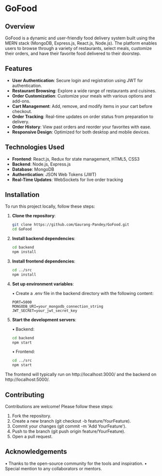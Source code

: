 # GoFood

## Overview

GoFood is a dynamic and user-friendly food delivery system built using the MERN stack (MongoDB, Express.js, React.js, Node.js). The platform enables users to browse through a variety of restaurants, select meals, customize their orders, and have their favorite food delivered to their doorstep.

## Features

- **User Authentication**: Secure login and registration using JWT for authentication.
- **Restaurant Browsing**: Explore a wide range of restaurants and cuisines.
- **Order Customization**: Customize your meals with various options and add-ons.
- **Cart Management**: Add, remove, and modify items in your cart before checkout.
- **Order Tracking**: Real-time updates on order status from preparation to delivery.
- **Order History**: View past orders and reorder your favorites with ease.
- **Responsive Design**: Optimized for both desktop and mobile devices.

## Technologies Used

- **Frontend**: React.js, Redux for state management, HTML5, CSS3
- **Backend**: Node.js, Express.js
- **Database**: MongoDB
- **Authentication**: JSON Web Tokens (JWT)
- **Real-Time Updates**: WebSockets for live order tracking

## Installation

To run this project locally, follow these steps:

1. **Clone the repository**:

   ```bash
   git clone https://github.com/Gaurang-Pandey/GoFood.git
   cd GoFood
   ```

2. **Install backend dependencies**:

   ```bash
   cd backend
   npm install
   ```
3. **Install frontend dependencies**:
   ```bash
   cd ../src
   npm install
   ```
4. **Set up environment variables**:
   
   • Create a .env file in the backend directory with the following content:
   
      ```env
      PORT=5000
      MONGODB_URI=your_mongodb_connection_string
      JWT_SECRET=your_jwt_secret_key
      ```
6. **Start the development servers**:

   • Backend:

      ```bash
      cd backend
      npm start
      ```
   • Frontend:
   
      ```bash
      cd ../src
      npm start
      ```

The frontend will typically run on http://localhost:3000/ and the backend on http://localhost:5000/.

## Contributing
Contributions are welcome! Please follow these steps:

1. Fork the repository.
2. Create a new branch (git checkout -b feature/YourFeature).
3. Commit your changes (git commit -m 'Add YourFeature').
4. Push to the branch (git push origin feature/YourFeature).
5. Open a pull request.

## Acknowledgements
• Thanks to the open-source community for the tools and inspiration.
• Special mention to any collaborators or mentors.
